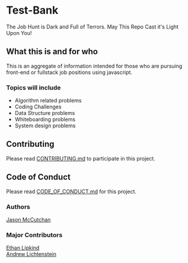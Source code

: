 # Test-Bank
The Job Hunt is Dark and Full of Terrors. May This Repo Cast it's Light Upon You!
## What this is and for who
This is an aggregate of information intended for those who are pursuing front-end or fullstack job positions using javascript.
### Topics will include
* Algorithm related problems
* Coding Challenges
* Data Structure problems
* Whiteboarding problems
* System design problems
## Contributing
Please read [CONTRIBUTING.md](https://github.com/JClutch/Test-Bank/blob/master/CONTRIBUTING.md) to participate in this project.

## Code of Conduct
Please read [CODE_OF_CONDUCT.md](https://github.com/JClutch/Test-Bank/blob/master/CODE_OF_CONDUCT.md) for this project.

### Authors
[Jason McCutchan](https://github.com/JClutch)


### Major Contributors
[Ethan Lipkind](https://github.com/ethantheman) <br>
[Andrew Lichtenstein](https://github.com/andrewblgithub)
